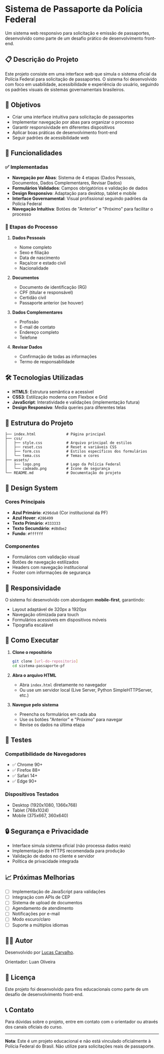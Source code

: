 # Sistema de Passaporte da Polícia Federal

Um sistema web responsivo para solicitação e emissão de passaportes, desenvolvido como parte de um desafio prático de desenvolvimento front-end.

## 📋 Descrição do Projeto

Este projeto consiste em uma interface web que simula o sistema oficial da Polícia Federal para solicitação de passaportes. O sistema foi desenvolvido com foco em usabilidade, acessibilidade e experiência do usuário, seguindo os padrões visuais de sistemas governamentais brasileiros.

## 🎯 Objetivos

- Criar uma interface intuitiva para solicitação de passaportes
- Implementar navegação por abas para organizar o processo
- Garantir responsividade em diferentes dispositivos
- Aplicar boas práticas de desenvolvimento front-end
- Seguir padrões de acessibilidade web

## 🚀 Funcionalidades

### ✅ Implementadas
- **Navegação por Abas**: Sistema de 4 etapas (Dados Pessoais, Documentos, Dados Complementares, Revisar Dados)
- **Formulários Validados**: Campos obrigatórios e validação de dados
- **Design Responsivo**: Adaptação para desktop, tablet e mobile
- **Interface Governamental**: Visual profissional seguindo padrões da Polícia Federal
- **Navegação Intuitiva**: Botões de "Anterior" e "Próximo" para facilitar o processo

### 📝 Etapas do Processo

1. **Dados Pessoais**
   - Nome completo
   - Sexo e filiação
   - Data de nascimento
   - Raça/cor e estado civil
   - Nacionalidade

2. **Documentos**
   - Documento de identificação (RG)
   - CPF (titular e responsável)
   - Certidão civil
   - Passaporte anterior (se houver)

3. **Dados Complementares**
   - Profissão
   - E-mail de contato
   - Endereço completo
   - Telefone

4. **Revisar Dados**
   - Confirmação de todas as informações
   - Termo de responsabilidade

## 🛠️ Tecnologias Utilizadas

- **HTML5**: Estrutura semântica e acessível
- **CSS3**: Estilização moderna com Flexbox e Grid
- **JavaScript**: Interatividade e validações (implementação futura)
- **Design Responsivo**: Media queries para diferentes telas

## 📁 Estrutura do Projeto

```
├── index.html              # Página principal
├── css/
│   ├── style.css           # Arquivo principal de estilos
│   ├── reset.css           # Reset e variáveis CSS
│   ├── form.css            # Estilos específicos dos formulários
│   └── tema.css            # Temas e cores
├── assets/
│   ├── logo.png            # Logo da Polícia Federal
│   └── cadeado.png         # Ícone de segurança
└── README.md               # Documentação do projeto
```

## 🎨 Design System

### Cores Principais
- **Azul Primário**: `#296da8` (Cor institucional da PF)
- **Azul Hover**: `#286499`
- **Texto Primário**: `#333333`
- **Texto Secundário**: `#d8dbe2`
- **Fundo**: `#ffffff`

### Componentes
- Formulários com validação visual
- Botões de navegação estilizados
- Headers com navegação institucional
- Footer com informações de segurança

## 📱 Responsividade

O sistema foi desenvolvido com abordagem **mobile-first**, garantindo:
- Layout adaptável de 320px a 1920px
- Navegação otimizada para touch
- Formulários acessíveis em dispositivos móveis
- Tipografia escalável

## 🔧 Como Executar

1. **Clone o repositório**
   ```bash
   git clone [url-do-repositorio]
   cd sistema-passaporte-pf
   ```

2. **Abra o arquivo HTML**
   - Abra `index.html` diretamente no navegador
   - Ou use um servidor local (Live Server, Python SimpleHTTPServer, etc.)

3. **Navegue pelo sistema**
   - Preencha os formulários em cada aba
   - Use os botões "Anterior" e "Próximo" para navegar
   - Revise os dados na última etapa

## 🧪 Testes

### Compatibilidade de Navegadores
- ✅ Chrome 90+
- ✅ Firefox 88+
- ✅ Safari 14+
- ✅ Edge 90+

### Dispositivos Testados
- Desktop (1920x1080, 1366x768)
- Tablet (768x1024)
- Mobile (375x667, 360x640)

## 🔒 Segurança e Privacidade

- Interface simula sistema oficial (não processa dados reais)
- Implementação de HTTPS recomendada para produção
- Validação de dados no cliente e servidor
- Política de privacidade integrada

## 📈 Próximas Melhorias

- [ ] Implementação de JavaScript para validações
- [ ] Integração com APIs de CEP
- [ ] Sistema de upload de documentos
- [ ] Agendamento de atendimento
- [ ] Notificações por e-mail
- [ ] Modo escuro/claro
- [ ] Suporte a múltiplos idiomas

## 👨‍💻 Autor

Desenvolvido por [Lucas Carvalho](https://github.com/LucasCarvalhoo).

Orientador: Luan Oliveira

## 📄 Licença

Este projeto foi desenvolvido para fins educacionais como parte de um desafio de desenvolvimento front-end.

## 📞 Contato

Para dúvidas sobre o projeto, entre em contato com o orientador ou através dos canais oficiais do curso.

---

**Nota**: Este é um projeto educacional e não está vinculado oficialmente à Polícia Federal do Brasil. Não utilize para solicitações reais de passaporte.
